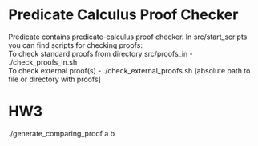 # Predicate Calculus Proof Checker
Predicate contains predicate-calculus proof checker. 
In src/start_scripts you can find scripts for checking proofs: <br />
To check standard proofs from directory src/proofs_in - ./check_proofs_in.sh <br />
To check external proof(s) - ./check_external_proofs.sh [absolute path to file or directory with proofs]

# HW3
./generate_comparing_proof a b
